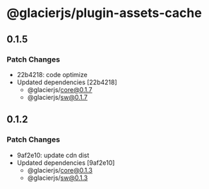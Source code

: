 # @glacierjs/plugin-assets-cache

## 0.1.5

### Patch Changes

- 22b4218: code optimize
- Updated dependencies [22b4218]
  - @glacierjs/core@0.1.7
  - @glacierjs/sw@0.1.7

## 0.1.2

### Patch Changes

- 9af2e10: update cdn dist
- Updated dependencies [9af2e10]
  - @glacierjs/core@0.1.3
  - @glacierjs/sw@0.1.3
